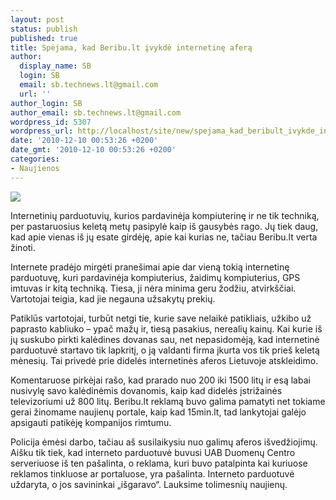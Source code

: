 ```yaml
---
layout: post
status: publish
published: true
title: Spėjama, kad Beribu.lt įvykdė internetinę aferą
author:
  display_name: SB
  login: SB
  email: sb.technews.lt@gmail.com
  url: ''
author_login: SB
author_email: sb.technews.lt@gmail.com
wordpress_id: 5307
wordpress_url: http://localhost/site/new/spejama_kad_beribult_ivykde_internetine_afera/
date: '2010-12-10 00:53:26 +0200'
date_gmt: '2010-12-10 00:53:26 +0200'
categories:
- Naujienos
---
```

<div class="imgright"><img src="http://www.part.lt/img/0e299a1f7fea13f3911716fc20dfd8d6685.jpg"  /></div>
<p>Internetinių parduotuvių, kurios pardavinėja kompiuterinę ir ne tik techniką, per pastaruosius keletą metų pasipylė kaip iš gausybės rago. Jų tiek daug, kad apie vienas iš jų esate girdėję, apie kai kurias ne, tačiau Beribu.lt verta žinoti.</p>
<p>Internete pradėjo mirgėti pranešimai apie dar vieną tokią internetinę parduotuvę, kuri pardavinėja kompiuterius, žaidimų kompiuterius, GPS imtuvas ir kitą techniką. Tiesa, ji nėra minima geru žodžiu, atvirkščiai. Vartotojai teigia, kad jie negauna užsakytų prekių.</p>
<p>Patiklūs vartotojai, turbūt netgi tie, kurie save nelaikė patikliais, užkibo už paprasto kabliuko – ypač mažų ir, tiesą pasakius, nerealių kainų. Kai kurie iš jų suskubo pirkti kalėdines dovanas sau, net nepasidomėją, kad internetinė parduotuvė startavo tik lapkritį, o ją valdanti firma įkurta vos tik prieš keletą mėnesių. Tai privedė prie didelės internetinės aferos Lietuvoje atskleidimo.</p>
<p>Komentaruose pirkėjai rašo, kad prarado nuo 200 iki 1500 litų ir esą labai nusivylę savo kalėdinėmis dovanomis, kaip kad didelės įstrižainės televizoriumi už 800 litų. Beribu.lt reklamą buvo galima pamatyti net tokiame gerai žinomame naujienų portale, kaip kad 15min.lt, tad lankytojai galėjo apsigauti patikėję kompanijos rimtumu.</p>
<p>Policija ėmėsi darbo, tačiau aš susilaikysiu nuo galimų aferos išvedžiojimų. Aišku tik tiek, kad interneto parduotuvė buvusi UAB Duomenų Centro serveriuose iš ten pašalinta, o reklama, kuri buvo patalpinta kai kuriuose reklamos tinkluose ar portaluose, yra pašalinta. Interneto parduotuvė uždaryta, o jos savininkai „išgaravo“. Lauksime tolimesnių naujienų.<br /></p>
